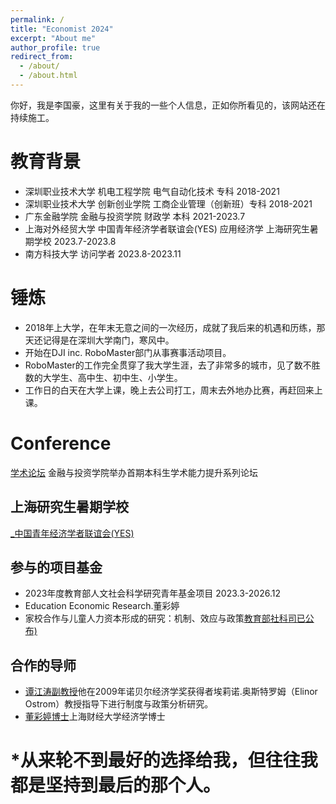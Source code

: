 ```yaml
---
permalink: /
title: "Economist 2024"
excerpt: "About me"
author_profile: true
redirect_from: 
  - /about/
  - /about.html
---
```


你好，我是李国豪，这里有关于我的一些个人信息，正如你所看见的，该网站还在持续施工。

教育背景
======
* 深圳职业技术大学        机电工程学院        电气自动化技术       专科    2018-2021 
* 深圳职业技术大学        创新创业学院        工商企业管理（创新班）专科    2018-2021 
* 广东金融学院           金融与投资学院       财政学               本科   2021-2023.7
* 上海对外经贸大学 中国青年经济学者联谊会(YES) 应用经济学 上海研究生暑期学校 2023.7-2023.8
* 南方科技大学             访问学者                                      2023.8-2023.11

锤炼
======
* 2018年上大学，在年末无意之间的一次经历，成就了我后来的机遇和历练，那天还记得是在深圳大学南门，寒风中。
* 开始在DJI inc. RoboMaster部门从事赛事活动项目。
* RoboMaster的工作完全贯穿了我大学生涯，去了非常多的城市，见了数不胜数的大学生、高中生、初中生、小学生。
* 工作日的白天在大学上课，晚上去公司打工，周末去外地办比赛，再赶回来上课。


Conference
======
[学术论坛](https://jrx.gduf.edu.cn/info/1002/1901.htm) 金融与投资学院举办首期本科生学术能力提升系列论坛 


上海研究生暑期学校
------
[_中国青年经济学者联谊会(YES)](https://news.suibe.edu.cn/2023/0802/c12512a161407/page.htm)

参与的项目基金
------
* 2023年度教育部人文社会科学研究青年基金项目 2023.3-2026.12
* Education Economic Research.董彩婷
* 家校合作与儿童人力资本形成的研究：机制、效应与政策[教育部社科司已公布)](http://www.moe.gov.cn/s78/A13/tongzhi/202310/t20231019_1086367.html)


合作的导师
------
* [谭江涛副教授](https://baike.baidu.com/item/%E8%B0%AD%E6%B1%9F%E6%B6%9B/15820658?fr=aladdin)他在2009年诺贝尔经济学奖获得者埃莉诺.奥斯特罗姆（Elinor Ostrom）教授指导下进行制度与政策分析研究。
* [董彩婷博士](https://jrx.gduf.edu.cn/info/1036/1809.htm)上海财经大学经济学博士


*从来轮不到最好的选择给我，但往往我都是坚持到最后的那个人。
======
